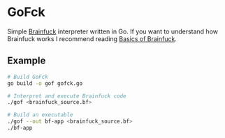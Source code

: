 # GoFck

Simple [Brainfuck](https://en.wikipedia.org/wiki/Brainfuck) interpreter written
in Go. If you want to understand how Brainfuck works I recommend reading
[Basics of Brainfuck](https://gist.github.com/roachhd/dce54bec8ba55fb17d3a).

## Example

```sh
# Build GoFck
go build -o gof gofck.go

# Interpret and execute Brainfuck code
./gof <brainfuck_source.bf>

# Build an executable
./gof --out bf-app <brainfuck_source.bf>
./bf-app
```
